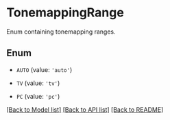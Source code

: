 # TonemappingRange

Enum containing tonemapping ranges.

## Enum

* `AUTO` (value: `'auto'`)

* `TV` (value: `'tv'`)

* `PC` (value: `'pc'`)

[[Back to Model list]](../README.md#documentation-for-models) [[Back to API list]](../README.md#documentation-for-api-endpoints) [[Back to README]](../README.md)


